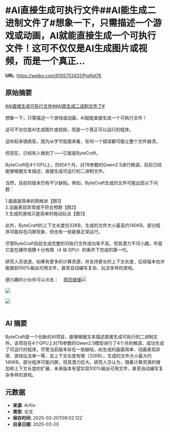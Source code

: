 # #AI直接生成可执行文件##AI能生成二进制文件了#想象一下，只需描述一个游戏或动画，AI就能直接生成一个可执行文件！这可不仅仅是AI生成图片或视频，而是一个真正...

**URL**: https://weibo.com/6105753431/PjqfIgl7K

## 原始摘要

<a href="https://m.weibo.cn/search?containerid=231522type%3D1%26t%3D10%26q%3D%23AI%E7%9B%B4%E6%8E%A5%E7%94%9F%E6%88%90%E5%8F%AF%E6%89%A7%E8%A1%8C%E6%96%87%E4%BB%B6%23&amp;extparam=%23AI%E7%9B%B4%E6%8E%A5%E7%94%9F%E6%88%90%E5%8F%AF%E6%89%A7%E8%A1%8C%E6%96%87%E4%BB%B6%23" data-hide=""><span class="surl-text">#AI直接生成可执行文件#</span></a><a href="https://m.weibo.cn/search?containerid=231522type%3D1%26t%3D10%26q%3D%23AI%E8%83%BD%E7%94%9F%E6%88%90%E4%BA%8C%E8%BF%9B%E5%88%B6%E6%96%87%E4%BB%B6%E4%BA%86%23&amp;extparam=%23AI%E8%83%BD%E7%94%9F%E6%88%90%E4%BA%8C%E8%BF%9B%E5%88%B6%E6%96%87%E4%BB%B6%E4%BA%86%23" data-hide=""><span class="surl-text">#AI能生成二进制文件了#</span></a><br><br>想象一下，只需描述一个游戏或动画，AI就能直接生成一个可执行文件！<br><br>这可不仅仅是AI生成图片或视频，而是一个真正可以运行的程序。<br><br>这听起来很疯狂，因为从字节层面来看，任何一个错误都可能让整个文件崩溃。<br><br>但现在，已经有人做到了——它就是ByteCraft。<br><br>ByteCraft在4个GPU上，历时4个月，对7B参数的Qwen2.5进行微调，目前已经能够根据文本描述，直接生成可运行的二进制文件。<br><br>当然，目前的版本仍有不少缺陷。例如，ByteCraft生成的文件可能出现以下问题：<br><br>1.画面是简单的网格状【图1】<br>2.动画表现异常或不符合预期【图2】<br>3.生成的游戏只是简单的拖动玩法【图3】<br><br>此外，ByteCraft的上下文长度仅32KB，生成的文件大小最高约140KB，部分程序可能存在闪屏现象，但也有一些能够正常运行。<br><br>尽管ByteCraft目前生成完整的可执行文件成功率不高，但其潜力不可小觑，毕竟它是在硬件规模十分有限（4 块 GPU）的条件下完成的第一代。<br><br>研究人员说道，如果有更多的计算资源，并支持更长的上下文长度，后续版本也许能做到100%输出可用文件，甚至自动编写复杂、玩法多样的游戏。<br><br>感兴趣的小伙伴可以点击：<a href="https://weibo.cn/sinaurl?u=https%3A%2F%2Femygervais.github.io%2F2025%2F03%2F15%2Fbytecraft.html" data-hide=""><span class="url-icon"><img style="width: 1rem;height: 1rem" src="https://h5.sinaimg.cn/upload/2015/09/25/3/timeline_card_small_web_default.png" referrerpolicy="no-referrer"></span><span class="surl-text">网页链接</span></a><img style="" src="https://tvax2.sinaimg.cn/large/006Fd7o3gy1hzngircfivg30kq0mi7t0.gif" referrerpolicy="no-referrer"><br><br><img style="" src="https://tvax3.sinaimg.cn/large/006Fd7o3gy1hzngismh4vg30l40n4aiz.gif" referrerpolicy="no-referrer"><br><br><img style="" src="https://tvax3.sinaimg.cn/large/006Fd7o3gy1hzngizvz96g30gs0n0mzs.gif" referrerpolicy="no-referrer"><br><br>

## AI 摘要

ByteCraft是一个创新的AI项目，能够根据文本描述直接生成可执行的二进制文件。该项目在4个GPU上对7B参数的Qwen2.5模型进行了4个月的微调，成功生成了可运行的程序。尽管当前版本存在一些缺陷，如生成的画面简单、动画表现异常、游戏玩法单一等，且上下文长度有限（32KB），生成的文件大小最大约140KB，部分程序可能闪屏，但其潜力巨大。研究人员认为，随着计算资源的增加和上下文长度的扩展，未来版本有望实现100%输出可用文件，甚至自动编写复杂多样的游戏。

## 元数据

- **来源**: ArXiv
- **类型**: 论文
- **保存时间**: 2025-03-20T09:02:12Z
- **目录日期**: 2025-03-20
